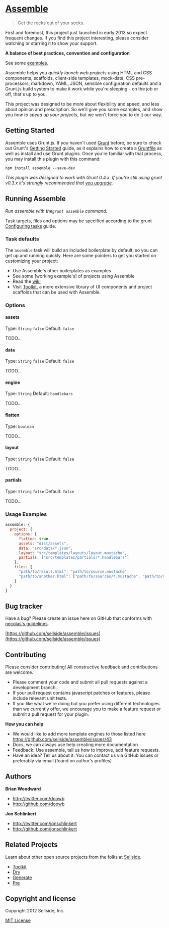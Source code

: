 # [Assemble](http://assemble.io)

> Get the rocks out of your socks.


First and foremost, this project just launched in early 2013 so expect frequent changes. If you find this project interesting, please consider watching or starring it to show your support.


**A balance of best practices, convention and configuration**

See some [examples](http://assemble.io/examples).

Assemble helps you _quickly launch web projects_ using HTML and CSS components, scaffolds, client-side templates, mock-data, CSS pre-processors, markdown, YAML, JSON, sensible configuration defaults and a Grunt.js build system to make it work while you're sleeping - on the job or off, that's up to you.

This project was designed to be more about flexibility and speed, and less about opinion and prescription. So we'll give you some examples, and show you _how to speed up your projects_, but we won't force you to do it our way.



## Getting Started
Assemble uses Grunt.js. If you haven't used [Grunt](http://gruntjs.com/) before, be sure to check out Grunt's [Getting Started](http://gruntjs.com/getting-started) guide, as it explains how to create a [Gruntfile](http://gruntjs.com/sample-gruntfile) as well as install and use Grunt plugins. Once you're familiar with that process, you may install this plugin with this command:

```shell
npm install assemble --save-dev
```

_This plugin was designed to work with Grunt 0.4.x. If you're still using grunt v0.3.x it's strongly recommended that [you upgrade](http://gruntjs.com/upgrading-from-0.3-to-0.4)._


## Running Assemble
_Run assemble with the`grunt assemble` command._


Task targets, files and options may be specified according to the grunt [Configuring tasks](http://gruntjs.com/configuring-tasks) guide.
### Task defaults
The `assemble` task will build an included boilerplate by default, so you can get up and running quickly. Here are some pointers to get you started on customizing your project:

  * Use Assemble's other boilerplates as examples
  * See some [working example's] of projects using Assemble
  * Read the [wiki](https://github.com/sellside/assemble/wiki)
  * Visit [Toolkit](http://toolkit.io), a more extensive library of UI components and project scaffolds that can be used with Assemble.


### Options

#### assets
Type: `String` `false`
Default: `false`

TODO...


#### data
Type: `String` `false`
Default: `false`

TODO...


#### engine
Type: `String`
Default: `handlebars`

TODO...


#### flatten
Type: `boolean`

TODO...


#### layout
Type: `String` `false`
Default: `false`

TODO...


#### partials
Type: `String` `false`
Default: `false`

TODO...



### Usage Examples

```js
assemble: {
  project: {
    options: {
      flatten: true,
      assets: "dist/assets",
      data: "src/data/*.json",
      layout: "src/templates/layouts/layout.mustache",
      partials: ["src/templates/partials/*.handlebars"]
    },
    files: {
      "path/to/result.html": "path/to/source.mustache",
      "path/to/another.html": ["path/to/sources/*.mustache", "path/to/more/*.mustache"]
    }
  }
}
```


## Bug tracker
Have a bug? Please create an issue here on GitHub that conforms with [necolas's guidelines](https://github.com/necolas/issue-guidelines).

[https://github.com/sellside/assemble/issues](https://github.com/sellside/assemble/issues)



## Contributing

Please consider contributing! All constructive feedback and contributions are welcome.

  * Please comment your code and submit all pull requests against a development branch.
  * If your pull request contains javascript patches or features, please include relevant unit tests.
  * If you like what we're doing but you prefer using different technologies than we currently offer, we encourage you to make a feature request or submit a pull request for your plugin.


**How you can help**

  * We would like to add more template engines to those listed here https://github.com/sellside/assemble/issues/43
  * Docs, we can always use help creating more documentation
  * Feedback: Use assemble, tell us how to improve, add feature requests.
  * Have an idea? Tell us about it. You can contact us via GitHub issues or preferably via email (found on author's profiles)


## Authors

**Brian Woodward**

+ http://twitter.com/doowb
+ http://github.com/doowb

**Jon Schlinkert**

+ http://twitter.com/jonschlinkert
+ http://github.com/jonschlinkert



## Related Projects
Learn about other open source projects from the folks at [Sellside](http://www.sellside.com).

+ [Toolkit](http://toolkit.io)
+ [Dry](http://dry.io)
+ [Generate](http://generate.github.com)
+ [Pre](http://pre.io)



## Copyright and license

Copyright 2012 Sellside, Inc.

[MIT License](LICENSE-MIT)